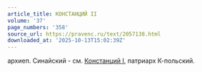 ```yaml
---
article_title: КОНСТАНЦИЙ II
volume: '37'
page_numbers: '358'
source_url: https://pravenc.ru/text/2057138.html
downloaded_at: '2025-10-13T15:02:39Z'
---
```


архиеп. Синайский - см. [Констанций I](<https://pravenc.ru/text/Констанций I.html>), патриарх К-польский.

